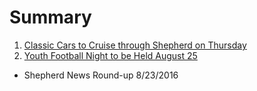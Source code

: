 # Summary
1. [Classic Cars to Cruise through Shepherd on Thursday](_posts/2016-08-11-old-27-tour-to-pass-through-shepherd-on-august-25.md)
2. [Youth Football Night to be Held August 25](_posts/2016-08-23/2016-08-23-Youth-Football-Night-to-be-held-August-25th.md)

* Shepherd News Round-up 8/23/2016

